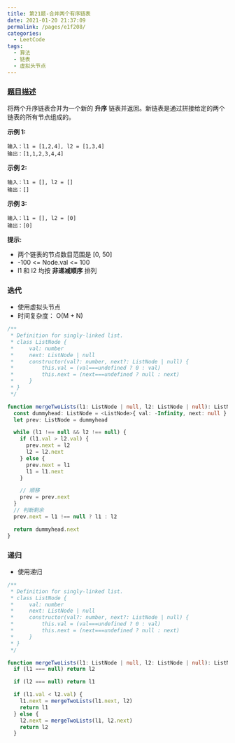 ```yaml
---
title: 第21题-合并两个有序链表
date: 2021-01-20 21:37:09
permalink: /pages/e1f208/
categories:
  - LeetCode
tags:
  - 算法
  - 链表
  - 虚拟头节点
---
```


### [题目描述](https://leetcode-cn.com/problems/merge-two-sorted-lists/)

将两个升序链表合并为一个新的 **升序** 链表并返回。新链表是通过拼接给定的两个链表的所有节点组成的。

<!-- more -->

**示例 1:**

```
输入：l1 = [1,2,4], l2 = [1,3,4]
输出：[1,1,2,3,4,4]
```

**示例 2:**

```
输入：l1 = [], l2 = []
输出：[]
```

**示例 3:**

```
输入：l1 = [], l2 = [0]
输出：[0]
```

**提示:**

- 两个链表的节点数目范围是 <span class="span-shadow">[0, 50]</span>
- <span class="span-shadow">-100 <= Node.val <= 100</span>
- <span class="span-shadow">l1</span> 和 <span class="span-shadow">l2</span> 均按 **非递减顺序** 排列

### 迭代

- 使用虚拟头节点
- 时间复杂度： O(M + N)

```TypeScript
/**
 * Definition for singly-linked list.
 * class ListNode {
 *     val: number
 *     next: ListNode | null
 *     constructor(val?: number, next?: ListNode | null) {
 *         this.val = (val===undefined ? 0 : val)
 *         this.next = (next===undefined ? null : next)
 *     }
 * }
 */

function mergeTwoLists(l1: ListNode | null, l2: ListNode | null): ListNode | null {
  const dummyhead: ListNode = <ListNode>{ val: -Infinity, next: null }
  let prev: ListNode = dummyhead

  while (l1 !== null && l2 !== null) {
    if (l1.val > l2.val) {
      prev.next = l2
      l2 = l2.next
    } else {
      prev.next = l1
      l1 = l1.next
    }

    // 顺移
    prev = prev.next
  }
  // 判断剩余
  prev.next = l1 !== null ? l1 : l2

  return dummyhead.next
}
```

### 递归

- 使用递归

```TypeScript
/**
 * Definition for singly-linked list.
 * class ListNode {
 *     val: number
 *     next: ListNode | null
 *     constructor(val?: number, next?: ListNode | null) {
 *         this.val = (val===undefined ? 0 : val)
 *         this.next = (next===undefined ? null : next)
 *     }
 * }
 */

function mergeTwoLists(l1: ListNode | null, l2: ListNode | null): ListNode | null {
  if (l1 === null) return l2

  if (l2 === null) return l1

  if (l1.val < l2.val) {
    l1.next = mergeTwoLists(l1.next, l2)
    return l1
  } else {
    l2.next = mergeTwoLists(l1, l2.next)
    return l2
  }
```

